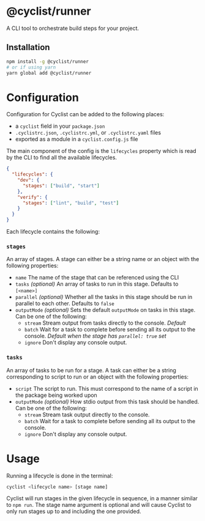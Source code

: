 # @cyclist/runner

A CLI tool to orchestrate build steps for your project.

## Installation

```bash
npm install -g @cyclist/runner
# or if using yarn
yarn global add @cyclist/runner
```

# Configuration

Configuration for Cyclist can be added to the following places:

- a `cyclist` field in your `package.json`
- `.cyclistrc.json`, `.cyclistrc.yml`, or `.cyclistrc.yaml` files
- exported as a module in a `cyclist.config.js` file

The main component of the config is the `lifecycles` property which is read by the CLI
to find all the available lifecycles.

```json
{
  "lifecycles": {
    "dev": {
      "stages": ["build", "start"]
    },
    "verify": {
      "stages": ["lint", "build", "test"]
    }
  }
}
```

Each lifecycle contains the following:

### `stages`

An array of stages. A stage can either be a string name or an object with the following properties:

- `name` The name of the stage that can be referenced using the CLI
- `tasks` _(optional)_ An array of tasks to run in this stage. Defaults to `[<name>]`
- `parallel` _(optional)_ Whether all the tasks in this stage should be run in parallel to each other. Defaults to `false`
- `outputMode` _(optional)_ Sets the default `outputMode` on tasks in this stage. Can be one of the following:
  - `stream` Stream output from tasks directly to the console. _Default_
  - `batch` Wait for a task to complete before sending all its output to the console. _Default when the stage has `parallel: true` set_
  - `ignore` Don't display any console output.

### `tasks`

An array of tasks to be run for a stage. A task can either be a string corresponding to script to run or an object with the following properties:

- `script` The script to run. This must correspond to the name of a script in the package being worked upon
- `outputMode` _(optional)_ How stdio output from this task should be handled. Can be one of the following:
  - `stream` Stream task output directly to the console.
  - `batch` Wait for a task to complete before sending all its output to the console.
  - `ignore` Don't display any console output.

# Usage

Running a lifecycle is done in the terminal:

```bash
cyclist <lifecycle name> [stage name]
```

Cyclist will run stages in the given lifecycle in sequence, in a manner similar to `npm run`. The stage name argument
is optional and will cause Cyclist to only run stages up to and including the one provided.
